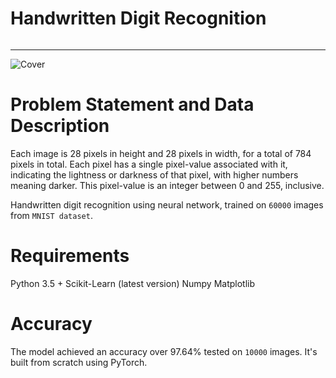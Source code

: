 # Handwritten Digit Recognition
######
---------------------------
![Cover](https://cdn-images-1.medium.com/max/800/1*jlxdirCP5Qre1pcoNC-7JQ.png)

# Problem Statement and Data Description
Each image is 28 pixels in height and 28 pixels in width, for a total of 784 pixels in total. Each pixel has a single pixel-value associated with it, indicating the lightness or darkness of that pixel, with higher numbers meaning darker. This pixel-value is an integer between 0 and 255, inclusive.

Handwritten digit recognition using neural network, trained on `60000` images from `MNIST dataset`.

# Requirements
Python 3.5 +
Scikit-Learn (latest version)
Numpy 
Matplotlib

# Accuracy
The model achieved an accuracy over 97.64% tested on `10000` images. It's built from scratch using PyTorch.
